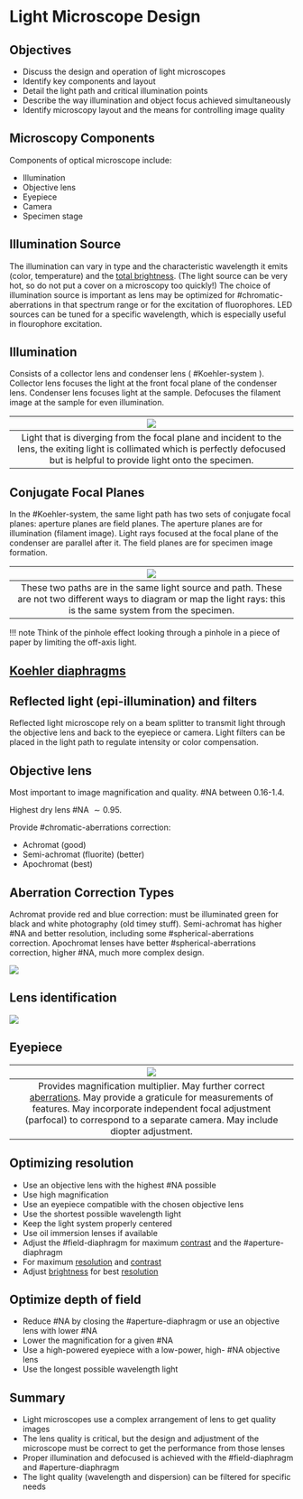 <!-- 20220829T13:05 -->
# Light Microscope Design
## Objectives
- Discuss the design and operation of light microscopes
- Identify key components and layout
- Detail the light path and critical illumination points
- Describe the way illumination and object focus achieved simultaneously
- Identify microscopy layout and the means for controlling image quality

## Microscopy Components
Components of optical microscope include:
- Illumination
- Objective lens
- Eyepiece
- Camera
- Specimen stage

## Illumination Source
The illumination can vary in type and the characteristic wavelength it emits (color, temperature) and the [total brightness](brightness.md).
(The light source can be very hot, so do not put a cover on a microscopy too quickly!)
The choice of illumination source is important as lens may be optimized for #chromatic-aberrations in that spectrum range or for the excitation of fluorophores.
LED sources can be tuned for a specific wavelength, which is especially useful in flourophore excitation.

## Illumination
Consists of a collector lens and condenser lens ( #Koehler-system ).
Collector lens focuses the light at the front focal plane of the condenser lens.
Condenser lens focuses light at the sample.
Defocuses the filament image at the sample for even illumination.

| ![](../../../attachments/engr-837-001-materials-characterization-methods/illumination_220830_154945_EST.png) |
|:--:|
| Light that is diverging from the focal plane and incident to the lens, the exiting light is collimated which is perfectly defocused but is helpful to provide light onto the specimen. |

## Conjugate Focal Planes
In the #Koehler-system, the same light path has two sets of conjugate focal planes: aperture planes are field planes.
The aperture planes are for illumination (filament image).
Light rays focused at the focal plane of the condenser are parallel after it.
The field planes are for specimen image formation.

| ![](../../../attachments/engr-837-001-materials-characterization-methods/conjugate_focal_planes_220830_155019_EST.png) |
|:--:|
| These two paths are in the same light source and path. These are not two different ways to diagram or map the light rays: this is the same system from the specimen. |

!!! note
    Think of the pinhole effect looking through a pinhole in a piece of paper by limiting the off-axis light.

## [Koehler diaphragms](koehler-diaphragms.md)

## Reflected light (epi-illumination) and filters
Reflected light microscope rely on a beam splitter to transmit light through the objective lens and back to the eyepiece or camera.
Light filters can be placed in the light path to regulate intensity or color compensation.

## Objective lens
Most important to image magnification and quality.
#NA between 0.16-1.4.

Highest dry lens #NA $\sim 0.95$.

Provide #chromatic-aberrations correction:
- Achromat (good)
- Semi-achromat (fluorite) (better)
- Apochromat (best)

## Aberration Correction Types
Achromat provide red and blue correction: must be illuminated green for black and white photography (old timey stuff).
Semi-achromat has higher #NA and better resolution, including some #spherical-aberrations correction.
Apochromat lenses have better #spherical-aberrations correction, higher #NA, much more complex design.

![](../../../attachments/engr-837-001-materials-characterization-methods/aberration_correction_types_220830_155213_EST.png)

## Lens identification
![](../../../attachments/engr-837-001-materials-characterization-methods/lens_identification_220830_155348_EST.png)

## Eyepiece
| ![](../../../attachments/engr-837-001-materials-characterization-methods/eyepiece_220830_155535_EST.png) |
|:--:|
| Provides magnification multiplier. May further correct [aberrations](aberrations.md). May provide a graticule for measurements of features. May incorporate independent focal adjustment (parfocal) to correspond to a separate camera. May include diopter adjustment. |

## Optimizing resolution
- Use an objective lens with the highest #NA possible
- Use high magnification
- Use an eyepiece compatible with the chosen objective lens
- Use the shortest possible wavelength light
- Keep the light system properly centered
- Use oil immersion lenses if available
- Adjust the #field-diaphragm for maximum [contrast](contrast.md) and the #aperture-diaphragm
- For maximum [resolution](resolution.md) and [contrast](contrast.md)
- Adjust [brightness](brightness.md) for best [resolution](resolution.md)

## Optimize depth of field
- Reduce #NA by closing the #aperture-diaphragm or use an objective lens with lower #NA
- Lower the magnification for a given #NA
- Use a high-powered eyepiece with a low-power, high- #NA objective lens
- Use the longest possible wavelength light

## Summary
- Light microscopes use a complex arrangement of lens to get quality images
- The lens quality is critical, but the design and adjustment of the microscope must be correct to get the performance from those lenses
- Proper illumination and defocused is achieved with the #field-diaphragm and #aperture-diaphragm
- The light quality (wavelength and dispersion) can be filtered for specific needs